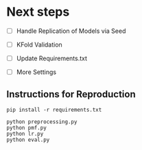 # Next steps

- [ ] Handle Replication of Models via Seed
- [ ] KFold Validation
- [ ] Update Requirements.txt
- [ ] More Settings


## Instructions for Reproduction

```
pip install -r requirements.txt

python preprocessing.py
python pmf.py
python lr.py
python eval.py

```
